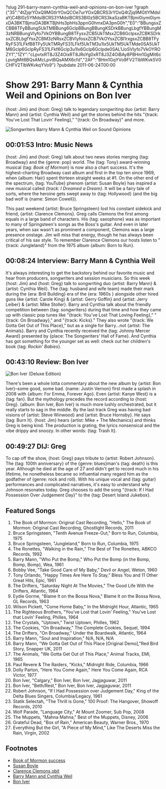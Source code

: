 ?slug 291-barry-mann-cynthia-weil-and-opinions-on-bon-iver
?graph {"35":"4tZjqrYOxQ9MGtlrYOxQCOe7urYOxQBCRS3rYOxQ4tZjq9MGtlYMdsIaYjC4BI0z5YMdsIBCRS3YMdsIBCRS3BI0z5BCRS3kaSzaBKTBjmi0iymi0iymxDA3BKTBjmxDA3BKTBjhHs3phHs3ppnG0hmxDA3pnG0h","E0":"BBungsxZCBB8TFyBBung5UkTMBBung6GclpBBungBBungKSDrkBBungLbgfYBBungM3zNRBBungVIyfo7VkOYBBungB8TFysxZCB5UkTMsxZCB6GclpsxZCBKSDrksxZCBLbgfYsxZCBM3zNRsxZCBVIyfosxZCB7VkOYsxZCBl1rxgsxZCBB8TFyRyFS31LFkfB8TFy5UkTMRyFS31LFkf5UkTM3u1lx5UkTM5UkTMde0SA5UkTM6Gclp6GclpRyFS31LFkf6Gclp3u1lx6Gclp6Gclpde0SAL1JoSVIyfo7VkOYROZY1","1ZY":"cLpvtxRT8J3Z4OixRT8JRoYg0xRT8J3Z4OiBAy8PBHm1GgMit6cLpvtgMit6BQsAMcLpvtBQsAMX6cfd","2AF":"BHm1GqYVo9FV2TlbWKvk5V0CHFV2TlbWKvkqYVo9"}
?pubdate 2011-06-24T00:00

# Show 291:  Barry Mann & Cynthia Weil and Opinions on Bon Iver
{host: Jim} and {host: Greg} talk to legendary songwriting duo {artist: Barry Mann} and {artist: Cynthia Weil} and get the stories behind the hits "{track: You've Lost That Lovin' Feeling}," "{track: On Broadway}" and more.

![Songwriters Barry Mann & Cynthia Weil on Sound Opinions](https://static.soundopinions.org/images/2011/barrymann.jpg)

## 00:01:53 Intro: Music News
{host: Jim} and {host: Greg} talk about two news stories merging {tag: Broadway} and the {genre: pop} world. The {tag: Tony} award-winning musical {tag: *Book of Mormon*} is now also a chart success. It's the highest-charting Broadway cast album and first in the top ten since 1969, when {album: Hair} spent thirteen straight weeks at #1. On the other end of the spectrum, {tag: YouTube} phenom {artist: Susan Boyle} has inspired a new musical called *{track: I Dreamed a Dream}*. It will be a fairy tale of sorts, where the heroine gets swept away to {tag: Hollywood} (and the big bad wolf is {name: Simon Cowell}).

This past weekend {artist: Bruce Springsteen} lost his constant sidekick and friend, {artist: Clarence Clemons}. Greg calls Clemons the first among equals in a large band of characters. His {tag: saxophone} was as important to many of Springsteen's songs as the Boss's guitar. And even in later years, when sax wasn't as prominent a component, Clemons was a large presence onstage. Jim will miss that energy, though he has always been critical of his sax style. To remember Clarence Clemons our hosts listen to "{track: Jungleland}" from the 1975 album {album: Born to Run}.

## 00:08:24 Interview: Barry Mann & Cynthia Weil
It's always interesting to get the backstory behind our favorite music and hear from producers, songwriters and session musicians. So this week {host: Jim} and {host: Greg} talk to songwriting duo {artist: Barry Mann} & {artist: Cynthia Weil}. The {tag: husband and wife team} made their mark during the {era: Brill Building} era of the {era: 1960s } alongside other hired guns like {artist: Carole King} & {artist: Gerry Goffin} and {artist: Jerry Leiber} & {artist: Mike Stoller}. Barry and Cynthia talk about the friendly competition between {tag: songwriters} during that time and how they came up with classic pop tunes like "{track: You've Lost That Loving Feeling}," "{track: On Broadway}," and "{track: Kicks}." They also wrote "{track: We Gotta Get Out of This Place}," but as a single for Barry...not {artist: The Animals}. Barry and Cynthia recently received the {tag: Johnny Mercer Award} presented by {place: The Songwriters' Hall of Fame}. And Cynthia has got something for the younger set as well: check out her children's book {tag: *Rockin' Babies*}. 

## 00:43:10 Review: Bon Iver
![Bon Iver (Deluxe Edition)](https://static.soundopinions.org/assets/291/1ZY0.jpg)

There's been a whole lotta commentary about the new album by {artist: Bon Iver}–some good, some bad. {name: Justin Vernon} first made a splash in 2008 with {album: For Emma, Forever Ago}. Even {artist: Kanye West} is a {tag: fan}. But the mythology precedes the record according to {host: Greg}. {album: Bon Iver, Bon Iver} is much more lushly orchestrated, but it really starts to sag in the middle. By the last track Greg was having bad visions of {artist: Steve Winwood} and {artist: Bruce Hornsby}. He says {tag: Burn It}. {host: Jim} hears {artist: Mike + The Mechanics} and thinks Greg is being kind. The production is grating, the lyrics nonsensical and the vibe drippy and snoozy. In other words: {tag: Trash It}.

## 00:49:27 DIJ: Greg
To cap off the show, {host: Greg} pays tribute to {artist: Robert Johnson}. The {tag: 100th anniversary} of the {genre: blues}man's {tag: death} is this year. Although he died at the age of 27 and didn't get to record much in his lifetime, he nonetheless became so influential many regard him as the godfather of {genre: rock and roll}. With his unique vocal and {tag: guitar} performances and complicated narratives, it's easy to understand why Johnson resonates today. Greg chooses to add the song "{track: If I Had Possession Over Judgement Day}" to the {tag: Desert Island Jukebox}.


## Featured Songs
1. The Book of Mormon: Original Cast Recording, "Hello," The Book of Mormon: Original Cast Recording, Ghostlight Records, 2011
2. Bruce Springsteen, "Tenth Avenue Freeze-Out," Born to Run, Columbia, 1975
3. Bruce Springsteen, "Jungleland," Born to Run, Columbia, 1975
4. The Ronettes, "Walking in the Rain," The Best of The Ronettes, ABKCO Records, 1992
5. Barry Mann, "Who Put the Bomp," Who Put the Bomp (in the Bomp, Bomp, Bomp), Wea, 1961
6. Bobby Vee, "Take Good Care of My Baby," Devil or Angel, Weton, 1960
7. Tony Orlando, "Happy Times Are Here To Stay," Bless You and 11 Other Great Hits, Epic, 1961
8. The Drifters, "Saturday Night At The Movies," The Good Life With the Drifters, Atlantic, 1964
9. Eydie Gorme, "Blame It on the Bossa Nova," Blame It on the Bossa Nova, GL Records, 1963
10. Wilson Pickett, "Come Home Baby," In the Midnight Hour, Atlantic, 1965
11. The Righteous Brothers, "You've Lost that Lovin' Feeling," You've Lost that Lovin' Feeling, Philles, 1964
12. The Crystals, "Uptown," Twist Uptown, Philles, 1962
13. The Cookies, "On Broadway," The Complete Cookies, Sequel, 1994
14. The Drifters, "On Broadway," Under the Boardwalk, Atlantic, 1964
15. Barry Mann, "Soul and Inspiration," N/A, N/A, N/A
16. Barry Mann, "We Gotta Get Out of This Place [Original Demo],"Red Bird Story, Snapper UK, 2011
17. The Animals, "We Gotta Get Out of This Place," Animal Tracks, EMI, 1965
18. Paul Revere & The Raiders, "Kicks," Midnight Ride, Columbia, 1966
19. Dolly Parton, "Here You Come Again," Here You Come Again, RCA Victor, 1977
20. Bon Iver, "Calgary," Bon Iver, Bon Iver, Jagjaguwar, 2011
21. Bon Iver, "Beth/Rest," Bon Iver, Bon Iver, Jagjaguwar, 2011
22. Robert Johnson, "If I Had Possession over Judgement Day," King of the Delta Blues Singers, Columbia/Legacy, 1961
23. Statik Selectah, "The Thrill is Gone," 100 Proof: The Hangover, Showoff Records, 2010
24. Wolf Parade, "Language City," At Mount Zoomer, Sub Pop, 2008
25. The Muppets, "Mahna Mahna," Best of the Muppets, Disney, 2006
26. Grateful Dead, "Box of Rain," American Beauty, Warner Bros., 1970
27. Everything But the Girl, "A Piece of My Mind," Like The Deserts Miss the Rain, Virgin, 2002


## Footnotes
- [Book of Mormon success](http://www.huffingtonpost.com/2011/06/15/book-of-mormon-cast-album_n_877536.html)
- [Susan Boyle](http://www.susanboylemusic.com/uk/)
- [Clarence Clemons obit](http://www.nytimes.com/2011/06/19/arts/music/clarence-clemons-e-street-band-saxophonist-dies-at-69.html?_r=0)
- [Barry Mann and Cynthia Weil](http://www.mann-weil.com/)
- [Bon Iver](http://boniver.org/)
